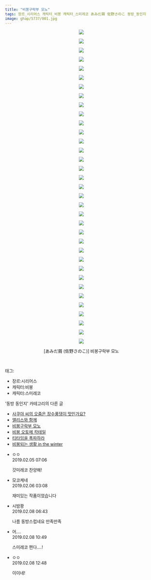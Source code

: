 ```yaml
---
title: "비봉구락부 모노"
tags: 장르_시리어스 캐릭터_비봉 캐릭터_스미레코 あみだ屑 佐野さのこ 동방_동인지
image: ghap/5737/001.jpg
---
```

<div class="article">
<p style="text-align: center; clear: none; float: none;"><img src="{{ site.nasurl }}/ghap/5737/001.jpg"/></p>
<p style="text-align: center; clear: none; float: none;"><img src="{{ site.nasurl }}/ghap/5737/002.jpg"/></p>
<p style="text-align: center; clear: none; float: none;"><img src="{{ site.nasurl }}/ghap/5737/003.jpg"/></p>
<p style="text-align: center; clear: none; float: none;"><img src="{{ site.nasurl }}/ghap/5737/004.jpg"/></p>
<p style="text-align: center; clear: none; float: none;"><img src="{{ site.nasurl }}/ghap/5737/005.jpg"/></p>
<p style="text-align: center; clear: none; float: none;"><img src="{{ site.nasurl }}/ghap/5737/006.jpg"/></p>
<p style="text-align: center; clear: none; float: none;"><img src="{{ site.nasurl }}/ghap/5737/007.jpg"/></p>
<p style="text-align: center; clear: none; float: none;"><img src="{{ site.nasurl }}/ghap/5737/008.jpg"/></p>
<p style="text-align: center; clear: none; float: none;"><img src="{{ site.nasurl }}/ghap/5737/009.jpg"/></p>
<p style="text-align: center; clear: none; float: none;"><img src="{{ site.nasurl }}/ghap/5737/010.jpg"/></p>
<p style="text-align: center; clear: none; float: none;"><img src="{{ site.nasurl }}/ghap/5737/011.jpg"/></p>
<p style="text-align: center; clear: none; float: none;"><img src="{{ site.nasurl }}/ghap/5737/012.jpg"/></p>
<p style="text-align: center; clear: none; float: none;"><img src="{{ site.nasurl }}/ghap/5737/013.jpg"/></p>
<p style="text-align: center; clear: none; float: none;"><img src="{{ site.nasurl }}/ghap/5737/014.jpg"/></p>
<p style="text-align: center; clear: none; float: none;"><img src="{{ site.nasurl }}/ghap/5737/015.jpg"/></p>
<p style="text-align: center; clear: none; float: none;"><img src="{{ site.nasurl }}/ghap/5737/016.jpg"/></p>
<p style="text-align: center; clear: none; float: none;"><img src="{{ site.nasurl }}/ghap/5737/017.jpg"/></p>
<p style="text-align: center; clear: none; float: none;"><img src="{{ site.nasurl }}/ghap/5737/018.jpg"/></p>
<p style="text-align: center; clear: none; float: none;"><img src="{{ site.nasurl }}/ghap/5737/019.jpg"/></p>
<p style="text-align: center; clear: none; float: none;"><img src="{{ site.nasurl }}/ghap/5737/020.jpg"/></p>
<p style="text-align: center; clear: none; float: none;"><img src="{{ site.nasurl }}/ghap/5737/021.jpg"/></p>
<p style="text-align: center; clear: none; float: none;"><img src="{{ site.nasurl }}/ghap/5737/022.jpg"/></p>
<p style="text-align: center; clear: none; float: none;"><img src="{{ site.nasurl }}/ghap/5737/023.jpg"/></p>
<p style="text-align: center; clear: none; float: none;"><img src="{{ site.nasurl }}/ghap/5737/024.jpg"/></p>
<p style="text-align: center; clear: none; float: none;"><img src="{{ site.nasurl }}/ghap/5737/025.jpg"/></p>
<p style="text-align: center; clear: none; float: none;"><img src="{{ site.nasurl }}/ghap/5737/026.jpg"/></p>
<p style="text-align: center; clear: none; float: none;"><img src="{{ site.nasurl }}/ghap/5737/027.jpg"/></p>
<p style="text-align: center; clear: none; float: none;"><img src="{{ site.nasurl }}/ghap/5737/028.jpg"/></p>
<p style="text-align: center; clear: none; float: none;"><img src="{{ site.nasurl }}/ghap/5737/029.jpg"/></p>
<p style="text-align: center; clear: none; float: none;"><img src="{{ site.nasurl }}/ghap/5737/030.jpg"/></p>
<p style="text-align: center; clear: none; float: none;"><img src="{{ site.nasurl }}/ghap/5737/031.jpg"/></p>
<p style="text-align: center; clear: none; float: none;"><img src="{{ site.nasurl }}/ghap/5737/032.jpg"/></p>
<p style="text-align: center; clear: none; float: none;"><img src="{{ site.nasurl }}/ghap/5737/033.jpg"/></p>
<p style="text-align: center; clear: none; float: none;"><img src="{{ site.nasurl }}/ghap/5737/034.jpg"/></p>
<p style="text-align: center; clear: none; float: none;"><img src="{{ site.nasurl }}/ghap/5737/035.jpg"/></p>
<p style="text-align: center; clear: none; float: none;">[あみだ屑 (佐野さのこ)] 비봉구락부 모노</p>
<p><br/></p>
</div><div class="tagTrail">
<p>태그: </p>
<ul>
<li>장르:시리어스</li>
<li>캐릭터:비봉</li>
<li>캐릭터:스미레코</li>
</ul>
</div><div class="another">
<p>'동방 동인지' 카테고리의 다른 글</p>
<ul>
<li><a href="/2019-02-11-ghap_5789">사쿠야 씨의 오줌은 장수풍댕이 맛인가요?</a></li>
<li><a href="/2019-02-07-ghap_5772">앨리스와 함께</a></li>
<li><a href="/2019-02-05-ghap_5737">비봉구락부 모노</a></li>
<li><a href="/2019-02-05-ghap_5736">비봉 오토메 칵테일</a></li>
<li><a href="/2019-02-02-ghap_5728">티타임을 폭파하라</a></li>
<li><a href="/2019-02-01-ghap_5705">비봉되는 생활 in the winter</a></li>
</ul>
</div><div class="comment">
<ul>
<li class="cb_thumb_off" id="comment15428980">
<div class="cb_comment_area">
<div class="cb_info_area">
<div class="cb_section">
<span class="cb_nick_name">ㅇㅇ</span>
</div>
<div class="cb_section">
<span class="cb_date">2019.02.05 07:06 </span>
</div>
</div>
<div class="cb_dsc_comment">
<p class="cb_dsc">
											갓미레코 찬양해!
										</p>
</div>
</div></li>
<li class="cb_thumb_off" id="comment15429575">
<div class="cb_comment_area">
<div class="cb_info_area">
<div class="cb_section">
<span class="cb_nick_name">모코케네</span>
</div>
<div class="cb_section">
<span class="cb_date">2019.02.06 03:08 </span>
</div>
</div>
<div class="cb_dsc_comment">
<p class="cb_dsc">
											재미있는 작품이었습니다
										</p>
</div>
</div></li>
<li class="cb_thumb_off" id="comment15431143">
<div class="cb_comment_area">
<div class="cb_info_area">
<div class="cb_section">
<span class="cb_nick_name">시밤쾅</span>
</div>
<div class="cb_section">
<span class="cb_date">2019.02.08 06:43 </span>
</div>
</div>
<div class="cb_dsc_comment">
<p class="cb_dsc">
											나름 동방스럽네요 만족만족 
										</p>
</div>
</div></li>
<li class="cb_thumb_off" id="comment15431220">
<div class="cb_comment_area">
<div class="cb_info_area">
<div class="cb_section">
<span class="cb_nick_name">어....</span>
</div>
<div class="cb_section">
<span class="cb_date">2019.02.08 10:49 </span>
</div>
</div>
<div class="cb_dsc_comment">
<p class="cb_dsc">
											스미레코 쩐다....!
										</p>
</div>
</div></li>
<li class="cb_thumb_off" id="comment15431257">
<div class="cb_comment_area">
<div class="cb_info_area">
<div class="cb_section">
<span class="cb_nick_name">ㅇㅇ</span>
</div>
<div class="cb_section">
<span class="cb_date">2019.02.08 12:48 </span>
</div>
</div>
<div class="cb_dsc_comment">
<p class="cb_dsc">
											이이네!
										</p>
</div>
</div></li>
</ul>
</div>